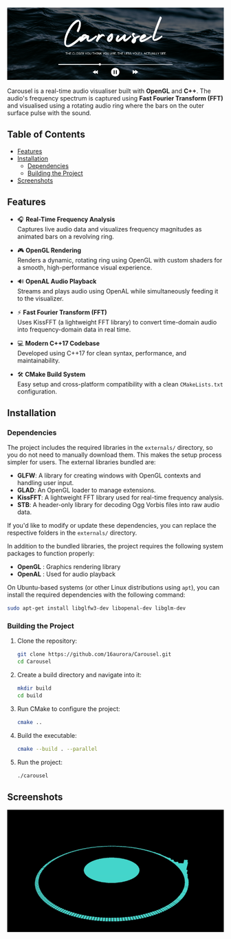 ![Project Logo](./images/Carousel.png "carousel")

Carousel is a real-time audio visualiser built with **OpenGL** and **C++**. The audio's frequency spectrum is captured using **Fast Fourier Transform (FFT)** and visualised using a rotating audio ring where the bars on the outer surface pulse with the sound.

## Table of Contents

- [Features](#features)
- [Installation](#installation)
    - [Dependencies](#dependencies)
    - [Building the Project](#building-the-project)
- [Screenshots](#screenshots)

## Features

- 🎧 **Real-Time Frequency Analysis**  
  Captures live audio data and visualizes frequency magnitudes as animated bars on a revolving ring.

- 🎮 **OpenGL Rendering**  
  Renders a dynamic, rotating ring using OpenGL with custom shaders for a smooth, high-performance visual experience.

- 🔊 **OpenAL Audio Playback**  
  Streams and plays audio using OpenAL while simultaneously feeding it to the visualizer.

- ⚡ **Fast Fourier Transform (FFT)**  
  Uses KissFFT (a lightweight FFT library) to convert time-domain audio into frequency-domain data in real time.

- 💻 **Modern C++17 Codebase**  
  Developed using C++17 for clean syntax, performance, and maintainability.

- 🛠️ **CMake Build System**  
  Easy setup and cross-platform compatibility with a clean `CMakeLists.txt` configuration.



## Installation

### Dependencies
The project includes the required libraries in the `externals/` directory, so you do not need to manually download them. This makes the setup process simpler for users. The external libraries bundled are:

- **GLFW**: A library for creating windows with OpenGL contexts and handling user input.
- **GLAD**: An OpenGL loader to manage extensions.
- **KissFFT**: A lightweight FFT library used for real-time frequency analysis.
- **STB**: A header-only library for decoding Ogg Vorbis files into raw audio data.

If you'd like to modify or update these dependencies, you can replace the respective folders in the `externals/` directory.

In addition to the bundled libraries, the project requires the following system packages to function properly:
- **OpenGL** : Graphics rendering library
- **OpenAL** : Used for audio playback

On Ubuntu-based systems (or other Linux distributions using `apt`), you can install the required dependencies with the following command:

```bash
sudo apt-get install libglfw3-dev libopenal-dev libglm-dev
```

### Building the Project

1. Clone the repository:

    ```bash
    git clone https://github.com/16aurora/Carousel.git
    cd Carousel
    ```

2. Create a build directory and navigate into it:

    ```bash
    mkdir build
    cd build
    ```    

3. Run CMake to configure the project:

    ```bash
    cmake ..
    ```

4. Build the executable:

    ```bash
    cmake --build . --parallel
    ```    

5. Run the project:

    ```bash
    ./carousel
    ```    


## Screenshots

![Screenshots](./images/gif1.gif "screenshots")
